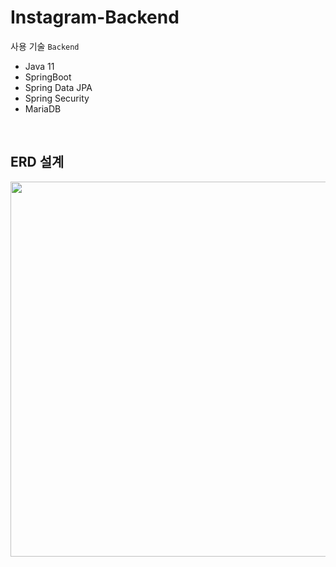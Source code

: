 # Instagram-Backend

사용 기술
`Backend`
- Java 11
- SpringBoot
- Spring Data JPA
- Spring Security
- MariaDB

<br>

## ERD 설계
<img src="https://user-images.githubusercontent.com/47477359/133260507-7daff0ec-b1a9-405d-b80e-5ea88b557472.png" width="600px">
